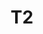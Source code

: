 ---
basin: 'No'
cudn: true
floor: Ground
grade: 2
images:
- /room_database/images/noc/T2%201.jpg
- /room_database/images/noc/T2%202.jpg
living_room: 'No'
location: North Court
name: T2
network: Wired and Wireless
title: T2
---